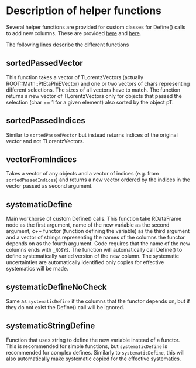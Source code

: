 # Description of helper functions

Several helper functions are provided for custom classes for Define() calls to add new columns.
These are provided [here](https://gitlab.cern.ch/atlas-amglab/fastframes/-/blob/main/FastFrames/DefineHelpers.h?ref_type=heads) and [here](https://gitlab.cern.ch/atlas-amglab/fastframes/-/blob/main/FastFrames/MainFrame.h?ref_type=heads).

The following lines describe the different functions

## sortedPassedVector
This function takes a vector of TLorentzVectors (actually ROOT::Math::PtEtaPhiEVector) and one or two vectors of chars representing different selections.
The sizes of all vectors have to match. The function returns a new vector of TLorentzVectors only for objects that passed the selection (char == 1 for a given element) also sorted by the object pT.

## sortedPassedIndices
Similar to `sortedPassedVector` but instead returns indices of the original vector and not TLorentzVectors.

## vectorFromIndices
Takes a vector of any objects and a vector of indices (e.g. from `sortedPassedIndices`) and returns a new vector ordered by the indices in the vector passed as second argument.

## systematicDefine
Main workhorse of custom Define() calls. This function take RDataFrame node as the first argument, name of the new variable as the second argument, c++ functor (function defining the variable) as the third argument and a vector of strings representing the names of the columns the functor depends on as the fourth argument.
Code requires that the name of the new columns ends with `_NOSYS`.
The function will automatically call Define() to define systematically varied version of the new column.
The systematic uncertainties are automatically identified only copies for effective systematics will be made.

## systematicDefineNoCheck
Same as `systematicDefine` if the columns that the functor depends on, but if they do not exist the Define() call will be ignored.

## systematicStringDefine
Function that uses string to define the new variable instead of a functor. This is recommended for simple functions, but `systematicDefine` is recommended for complex defines.
Similarly to `systematicDefine`, this will also automatically make systematic copied for the effective systematics.

